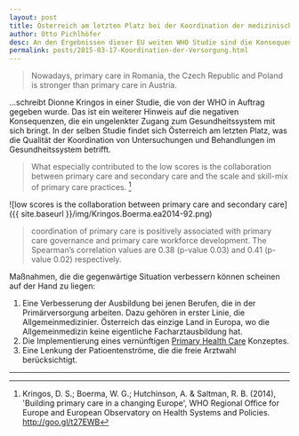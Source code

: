 ```yaml
---
layout: post
title: Österreich am letzten Platz bei der Koordination der medizinischen Versorgung.
author: Otto Pichlhöfer
desc: An den Ergebnissen dieser EU weiten WHO Studie sind die Konsequenzen der ungelenkten Patientenströme deutlich zu erkennen.
permalink: posts/2015-03-17-Koordination-der-Versorgung.html
---
```


> Nowadays, primary care in Romania, the Czech Republic and Poland is stronger than primary care in Austria.

…schreibt Dionne Kringos in einer Studie, die von der WHO in Auftrag gegeben wurde. Das ist ein weiterer Hinweis auf die negativen Konsequenzen, die ein ungelenkter Zugang zum Gesundheitssystem mit sich bringt. In der selben Studie findet sich Österreich am letzten Platz, was die Qualität der Koordination von Untersuchungen und Behandlungen im Gesundheitssystem betrifft.

> What especially contributed to the low scores is the collaboration
> between primary care and secondary care and the scale and skill-mix
> of primary care practices. [^1]

![low scores is the collaboration between primary care and secondary care]({{ site.baseurl }}/img/Kringos.Boerma.ea2014-92.png)

> coordination of primary care is positively associated with primary care governance and primary care workforce development. The Spearman’s correlation values are 0.38 (p-value 0.03) and 0.41 (p-value 0.02) respectively.

Maßnahmen, die die gegenwärtige Situation verbessern können scheinen auf der Hand zu liegen:

1. Eine Verbesserung der Ausbildung bei jenen Berufen, die in der Primärversorgung arbeiten. Dazu gehören in erster Linie, die Allgemeinmedizinier. Österreich das einzige Land in Europa, wo die Allgemeinmedizin keine eigentliche Facharztausbildung hat.
2. Die Implementierung eines vernünftigen [Primary Health Care][Primary Health Care] Konzeptes.
3. Eine Lenkung der Patioentenströme, die die freie Arztwahl berücksichtigt.

-------------------------------------------------------------------------------
[^1]: Kringos, D. S.; Boerma, W. G.; Hutchinson, A. & Saltman, R. B. (2014), 'Building primary care in a changing Europe', WHO Regional Office for Europe and European Observatory on Health Systems and Policies. <http://goo.gl/t27EWB>

[Primary Health Care]: http://www.amplusgesundheit.at/AM%20Plus_PHC-Konzept%20Version%201-2014.pdf

